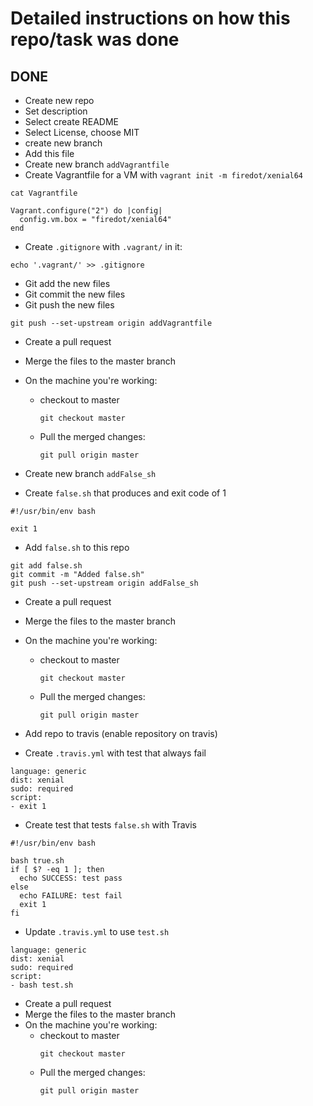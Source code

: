 # Detailed instructions on how this repo/task was done

## DONE
- Create new repo
- Set description
- Select create README
- Select License, choose MIT
- create new branch
- Add this file
- Create new branch `addVagrantfile`
- Create Vagrantfile for a VM with `vagrant init -m firedot/xenial64`

```
cat Vagrantfile

Vagrant.configure("2") do |config|
  config.vm.box = "firedot/xenial64"
end
```

- Create ```.gitignore``` with ```.vagrant/``` in it: 

```
echo '.vagrant/' >> .gitignore
```

- Git add the new files
- Git commit the new files
- Git push the new files

```
git push --set-upstream origin addVagrantfile
```

- Create a pull request
- Merge the files to the master branch
- On the machine you're working: 
  - checkout to master
     ```
     git checkout master
     ```
  - Pull the merged changes: 
    ```
    git pull origin master
    ```

- Create new branch ```addFalse_sh```
- Create ```false.sh``` that produces and exit code of 1

```
#!/usr/bin/env bash

exit 1
```
- Add ```false.sh``` to this repo
```
git add false.sh
git commit -m "Added false.sh"
git push --set-upstream origin addFalse_sh
```
- Create a pull request
- Merge the files to the master branch
- On the machine you're working: 
  - checkout to master
     ```
     git checkout master
     ```
  - Pull the merged changes: 
    ```
    git pull origin master
    ```

- Add repo to travis (enable repository on travis)
- Create `.travis.yml` with test that always fail

```
language: generic
dist: xenial
sudo: required
script:
- exit 1
```

- Create test that tests ```false.sh``` with Travis

```
#!/usr/bin/env bash

bash true.sh
if [ $? -eq 1 ]; then
  echo SUCCESS: test pass
else
  echo FAILURE: test fail
  exit 1
fi
```

- Update ```.travis.yml``` to use ```test.sh```

```
language: generic
dist: xenial
sudo: required
script:
- bash test.sh
```
- Create a pull request
- Merge the files to the master branch
- On the machine you're working: 
  - checkout to master
     ```
     git checkout master
     ```
  - Pull the merged changes: 
    ```
    git pull origin master
    ```


